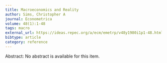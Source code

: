 ```yaml
---
title: Macroeconomics and Reality
author: Sims, Christopher A
journal: Econometrica
volume: 48(1):1-48
tags: macro
external_url: https://ideas.repec.org/a/ecm/emetrp/v48y1980i1p1-48.html
bibtype: article
category: reference
---
```

Abstract: No abstract is available for this item.
